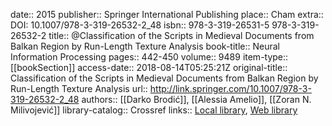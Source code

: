 date:: 2015
publisher:: Springer International Publishing
place:: Cham
extra:: DOI: 10.1007/978-3-319-26532-2_48
isbn:: 978-3-319-26531-5 978-3-319-26532-2
title:: @Classification of the Scripts in Medieval Documents from Balkan Region by Run-Length Texture Analysis
book-title:: Neural Information Processing
pages:: 442-450
volume:: 9489
item-type:: [[bookSection]]
access-date:: 2018-08-14T05:25:21Z
original-title:: Classification of the Scripts in Medieval Documents from Balkan Region by Run-Length Texture Analysis
url:: http://link.springer.com/10.1007/978-3-319-26532-2_48
authors:: [[Darko Brodić]], [[Alessia Amelio]], [[Zoran N. Milivojević]]
library-catalog:: Crossref
links:: [Local library](zotero://select/groups/2386895/items/CB28B5AH), [Web library](https://www.zotero.org/groups/2386895/items/CB28B5AH)
